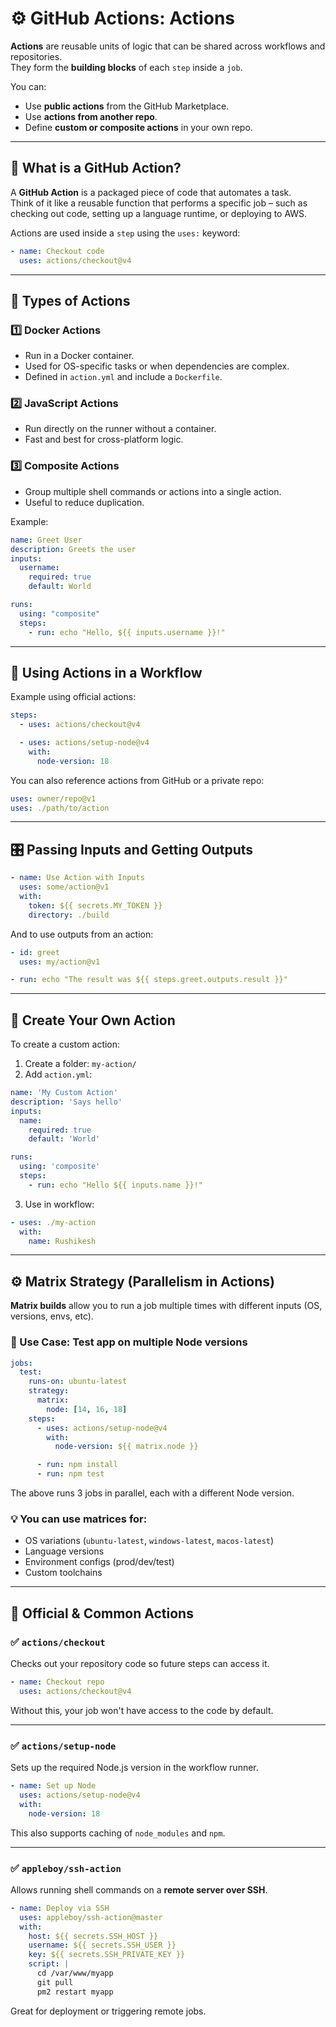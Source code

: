 # ⚙️ GitHub Actions: Actions

**Actions** are reusable units of logic that can be shared across workflows and repositories.  
They form the **building blocks** of each `step` inside a `job`.

You can:
- Use **public actions** from the GitHub Marketplace.
- Use **actions from another repo**.
- Define **custom or composite actions** in your own repo.

---

## 🔸 What is a GitHub Action?

A **GitHub Action** is a packaged piece of code that automates a task.  
Think of it like a reusable function that performs a specific job – such as checking out code, setting up a language runtime, or deploying to AWS.

Actions are used inside a `step` using the `uses:` keyword:

```yaml
- name: Checkout code
  uses: actions/checkout@v4
```

---

## 🔹 Types of Actions

### 1️⃣ **Docker Actions**
- Run in a Docker container.
- Used for OS-specific tasks or when dependencies are complex.
- Defined in `action.yml` and include a `Dockerfile`.

### 2️⃣ **JavaScript Actions**
- Run directly on the runner without a container.
- Fast and best for cross-platform logic.

### 3️⃣ **Composite Actions**
- Group multiple shell commands or actions into a single action.
- Useful to reduce duplication.

Example:
```yaml
name: Greet User
description: Greets the user
inputs:
  username:
    required: true
    default: World

runs:
  using: "composite"
  steps:
    - run: echo "Hello, ${{ inputs.username }}!"
```

---

## 🧩 Using Actions in a Workflow

Example using official actions:

```yaml
steps:
  - uses: actions/checkout@v4

  - uses: actions/setup-node@v4
    with:
      node-version: 18
```

You can also reference actions from GitHub or a private repo:

```yaml
uses: owner/repo@v1
uses: ./path/to/action
```

---

## 🎛️ Passing Inputs and Getting Outputs

```yaml
- name: Use Action with Inputs
  uses: some/action@v1
  with:
    token: ${{ secrets.MY_TOKEN }}
    directory: ./build
```

And to use outputs from an action:
```yaml
- id: greet
  uses: my/action@v1

- run: echo "The result was ${{ steps.greet.outputs.result }}"
```

---

## 🧪 Create Your Own Action

To create a custom action:

1. Create a folder: `my-action/`
2. Add `action.yml`:

```yaml
name: 'My Custom Action'
description: 'Says hello'
inputs:
  name:
    required: true
    default: 'World'

runs:
  using: 'composite'
  steps:
    - run: echo "Hello ${{ inputs.name }}!"
```

3. Use in workflow:
```yaml
- uses: ./my-action
  with:
    name: Rushikesh
```

---

## ⚙️ Matrix Strategy (Parallelism in Actions)

**Matrix builds** allow you to run a job multiple times with different inputs (OS, versions, envs, etc).

### 🔄 Use Case: Test app on multiple Node versions

```yaml
jobs:
  test:
    runs-on: ubuntu-latest
    strategy:
      matrix:
        node: [14, 16, 18]
    steps:
      - uses: actions/setup-node@v4
        with:
          node-version: ${{ matrix.node }}

      - run: npm install
      - run: npm test
```

The above runs 3 jobs in parallel, each with a different Node version.

### 💡 You can use matrices for:

- OS variations (`ubuntu-latest`, `windows-latest`, `macos-latest`)
- Language versions
- Environment configs (prod/dev/test)
- Custom toolchains

---
## 🔹 Official & Common Actions

### ✅ `actions/checkout`

Checks out your repository code so future steps can access it.

```yaml
- name: Checkout repo
  uses: actions/checkout@v4
```

Without this, your job won't have access to the code by default.

---

### ✅ `actions/setup-node`

Sets up the required Node.js version in the workflow runner.

```yaml
- name: Set up Node
  uses: actions/setup-node@v4
  with:
    node-version: 18
```

This also supports caching of `node_modules` and `npm`.

---

### ✅ `appleboy/ssh-action`

Allows running shell commands on a **remote server over SSH**.

```yaml
- name: Deploy via SSH
  uses: appleboy/ssh-action@master
  with:
    host: ${{ secrets.SSH_HOST }}
    username: ${{ secrets.SSH_USER }}
    key: ${{ secrets.SSH_PRIVATE_KEY }}
    script: |
      cd /var/www/myapp
      git pull
      pm2 restart myapp
```

Great for deployment or triggering remote jobs.

